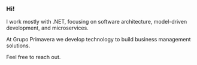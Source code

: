 ### Hi!

I work mostly with .NET, focusing on software architecture, model-driven development, and microservices.

At Grupo Primavera we develop technology to build business management solutions.

Feel free to reach out.
